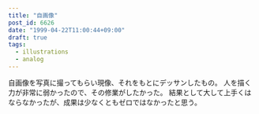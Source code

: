 ```yaml
---
title: "自画像"
post_id: 6626
date: "1999-04-22T11:00:44+09:00"
draft: true
tags:
  - illustrations
  - analog
---
```


自画像を写真に撮ってもらい現像、それをもとにデッサンしたもの。 人を描く力が非常に弱かったので、その修業がしたかった。 結果として大して上手くはならなかったが、成果は少なくともゼロではなかったと思う。
